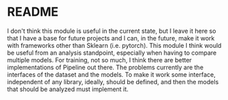 # README

I don't think this module is useful in the current state, but I leave it here so that
I have a base for future projects and I can, in the future, make it work with
frameworks other than Sklearn (i.e. pytorch).
This module I think would be useful from an analysis standpoint,
especially when having to compare multiple models. For training, not
so much, I think there are better implementations of Pipeline out there.
The problems currently are the interfaces of the dataset and the models.
To make it work some interface, independent of any library, ideally, 
should be defined, and then the models that should be analyzed must implement it.